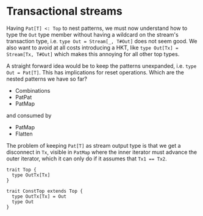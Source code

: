 # Transactional streams

Having `Pat[T] <: Top` to nest patterns, we must now understand how to type the `Out` type member 
without having a wildcard on the stream's transaction type, i.e. `type Out = Stream[_, T#Out]`
does not seem good. We also want to avoid at all costs introducing a HKT, like `type Out[Tx] = Stream[Tx, T#Out]`
which makes this annoying for all other top types.

A straight forward idea would be to keep the patterns unexpanded, i.e. `type Out = Pat[T]`. This has
implications for reset operations. Which are the nested patterns we have so far?

- Combinations
- PatPat
- PatMap

and consumed by

- PatMap
- Flatten

The problem of keeping `Pat[T]` as stream output type is that we get a disconnect in `Tx`, visible
in `PatMap` where the inner iterator must advance the outer iterator, which it can only do if it
assumes that `Tx1 == Tx2`.

```
trait Top {
  type OutTx[Tx]
}

trait ConstTop extends Top {
  type OutTx[Tx] = Out
  type Out
}
```